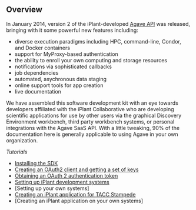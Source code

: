 Overview
--------
In January 2014, version 2 of the iPlant-developed [Agave API](http://agaveapi.co/) was released, bringing with it some powerful new features including:
* diverse execution paradigms including HPC, command-line, Condor, and Docker containers
* support for MyProxy-based authentication
* the ability to enroll your own computing and storage resources
* notifications via sophisticated callbacks
* job dependencies
* automated, asychronous data staging
* online support tools for app creation
* live documentation

We have assembled this software development kit with an eye towards developers affiliated with the iPlant Collaborative who are developing scientific applications for use by other users via the graphical Discovery Environment workbench, third party workbench systems, or personal integrations with the Agave SaaS API. With a little tweaking, 90% of the documentation here is generally applicable to using Agave in your own organization.

*Tutorials*
* [Installing the SDK](docs/install-sdk.md)
* [Creating an OAuth2 client and getting a set of keys](docs/client-create.md)
* [Obtaining an OAuth 2 authentication token](docs/set-token.md)
* [Setting up iPlant development systems](docs/iplant-systems.md)
 * [Setting up your own systems]
* [Creating an iPlant application for TACC Stampede](docs/iplant-first-app.md)
 * [Creating an iPlant application on your own systems]
